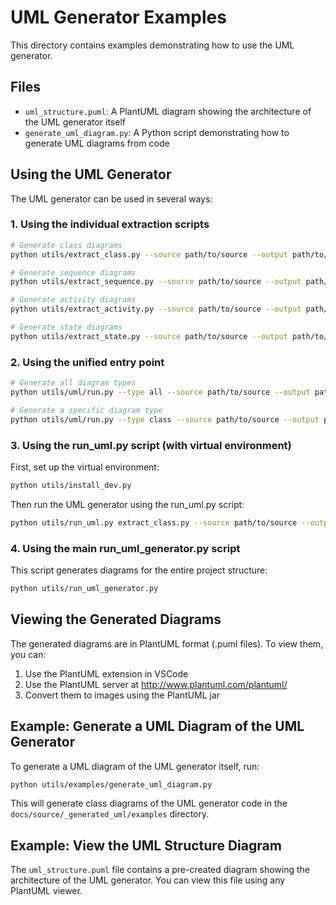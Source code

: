 # UML Generator Examples

This directory contains examples demonstrating how to use the UML generator.

## Files

- `uml_structure.puml`: A PlantUML diagram showing the architecture of the UML generator itself
- `generate_uml_diagram.py`: A Python script demonstrating how to generate UML diagrams from code

## Using the UML Generator

The UML generator can be used in several ways:

### 1. Using the individual extraction scripts

```bash
# Generate class diagrams
python utils/extract_class.py --source path/to/source --output path/to/output

# Generate sequence diagrams
python utils/extract_sequence.py --source path/to/source --output path/to/output

# Generate activity diagrams
python utils/extract_activity.py --source path/to/source --output path/to/output

# Generate state diagrams
python utils/extract_state.py --source path/to/source --output path/to/output
```

### 2. Using the unified entry point

```bash
# Generate all diagram types
python utils/uml/run.py --type all --source path/to/source --output path/to/output

# Generate a specific diagram type
python utils/uml/run.py --type class --source path/to/source --output path/to/output
```

### 3. Using the run_uml.py script (with virtual environment)

First, set up the virtual environment:

```bash
python utils/install_dev.py
```

Then run the UML generator using the run_uml.py script:

```bash
python utils/run_uml.py extract_class.py --source path/to/source --output path/to/output
```

### 4. Using the main run_uml_generator.py script

This script generates diagrams for the entire project structure:

```bash
python utils/run_uml_generator.py
```

## Viewing the Generated Diagrams

The generated diagrams are in PlantUML format (.puml files). To view them, you can:

1. Use the PlantUML extension in VSCode
2. Use the PlantUML server at http://www.plantuml.com/plantuml/
3. Convert them to images using the PlantUML jar

## Example: Generate a UML Diagram of the UML Generator

To generate a UML diagram of the UML generator itself, run:

```bash
python utils/examples/generate_uml_diagram.py
```

This will generate class diagrams of the UML generator code in the `docs/source/_generated_uml/examples` directory.

## Example: View the UML Structure Diagram

The `uml_structure.puml` file contains a pre-created diagram showing the architecture of the UML generator. You can view this file using any PlantUML viewer.
